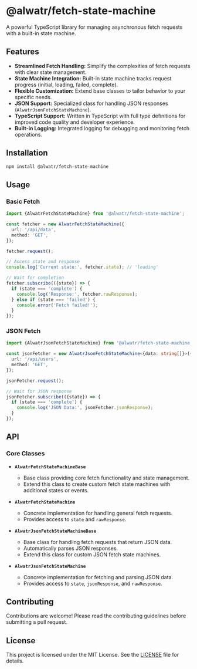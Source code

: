 # @alwatr/fetch-state-machine

A powerful TypeScript library for managing asynchronous fetch requests with a built-in state machine.

## Features

* **Streamlined Fetch Handling:**  Simplify the complexities of fetch requests with clear state management.
* **State Machine Integration:**  Built-in state machine tracks request progress (initial, loading, failed, complete).
* **Flexible Customization:**  Extend base classes to tailor behavior to your specific needs.
* **JSON Support:**  Specialized class for handling JSON responses (`AlwatrJsonFetchStateMachine`).
* **TypeScript Support:** Written in TypeScript with full type definitions for improved code quality and developer experience.
* **Built-in Logging:**  Integrated logging for debugging and monitoring fetch operations.

## Installation

```bash
npm install @alwatr/fetch-state-machine
```

## Usage

### Basic Fetch

```typescript
import {AlwatrFetchStateMachine} from '@alwatr/fetch-state-machine';

const fetcher = new AlwatrFetchStateMachine({
  url: '/api/data',
  method: 'GET',
});

fetcher.request();

// Access state and response
console.log('Current state:', fetcher.state); // 'loading'

// Wait for completion
fetcher.subscribe(({state}) => {
  if (state === 'complete') {
    console.log('Response:', fetcher.rawResponse);
  } else if (state === 'failed') {
    console.error('Fetch failed!');
  }
});
```

### JSON Fetch

```typescript
import {AlwatrJsonFetchStateMachine} from '@alwatr/fetch-state-machine';

const jsonFetcher = new AlwatrJsonFetchStateMachine<{data: string[]}>({
  url: '/api/users',
  method: 'GET',
});

jsonFetcher.request();

// Wait for JSON response
jsonFetcher.subscribe(({state}) => {
  if (state === 'complete') {
    console.log('JSON Data:', jsonFetcher.jsonResponse);
  }
});
```

## API

### Core Classes

* **`AlwatrFetchStateMachineBase`**
  * Base class providing core fetch functionality and state management.
  * Extend this class to create custom fetch state machines with additional states or events.

* **`AlwatrFetchStateMachine`**
  * Concrete implementation for handling general fetch requests.
  * Provides access to `state` and `rawResponse`.

* **`AlwatrJsonFetchStateMachineBase`**
  * Base class for handling fetch requests that return JSON data.
  * Automatically parses JSON responses.
  * Extend this class for custom JSON fetch state machines.

* **`AlwatrJsonFetchStateMachine`**
  * Concrete implementation for fetching and parsing JSON data.
  * Provides access to `state`, `jsonResponse`, and `rawResponse`.

## Contributing

Contributions are welcome! Please read the contributing guidelines before submitting a pull request.

## License

This project is licensed under the MIT License. See the [LICENSE](LICENSE) file for details.
